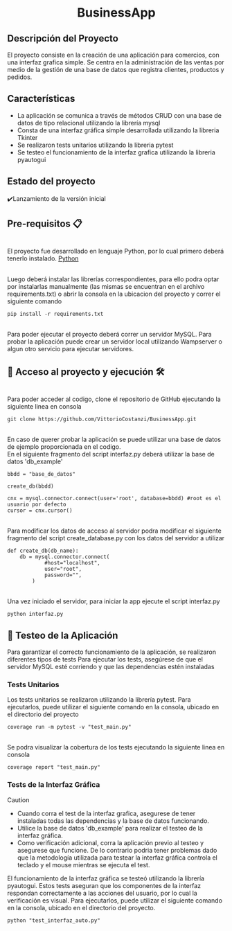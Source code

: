 <h1 align="center"> BusinessApp </h1>

## Descripción del Proyecto 
El proyecto consiste en la creación de una aplicación para comercios, con una interfaz grafica simple. Se centra en la administración de las ventas por medio de la gestión de una base de datos que registra clientes, productos y pedidos. 

## Características 
<ul>
    <li>La aplicación se comunica a través de métodos CRUD con una base de datos de tipo relacional utilizando la librería mysql</li>
    <li>Consta de una interfaz gráfica simple desarrollada utilizando la libreria Tkinter</li>
    <li>Se realizaron tests unitarios utilizando la libreria pytest</li>
    <li>Se testeo el funcionamiento de la interfaz grafica utilizando la libreria pyautogui</li>
</ul>

## Estado del proyecto 
:heavy_check_mark:Lanzamiento de la versión inicial

## Pre-requisitos 📋
<br>El proyecto fue desarrollado en lenguaje Python, por lo cual primero deberá tenerlo instalado. [Python](https://www.python.org/downloads/)<br>

<br>Luego deberá instalar las librerías correspondientes, para ello podra optar por instalarlas manualmente (las mismas se encuentran en el archivo requirements.txt) o abrir la consola en la ubicacion del proyecto y correr el siguiente comando
``` 
pip install -r requirements.txt
```
<br>Para poder ejecutar el proyecto deberá correr un servidor MySQL. Para probar la aplicación puede crear un servidor local utilizando Wampserver o algun otro servicio para ejecutar servidores.<br>

## 📁 Acceso al proyecto y ejecución 🛠️
<br>Para poder acceder al codigo, clone el repositorio de GitHub ejecutando la siguiente linea en consola<br>
``` 
git clone https://github.com/VittorioCostanzi/BusinessApp.git
```

<br>En caso de querer probar la aplicación se puede utilizar una base de datos de ejemplo proporcionada en el codigo. <br>
En el siguiente fragmento del script interfaz.py deberá utilizar la base de datos 'db_example'<br>
```
bbdd = "base_de_datos"

create_db(bbdd)

cnx = mysql.connector.connect(user='root', database=bbdd) #root es el usuario por defecto
cursor = cnx.cursor()
```

<br>Para modificar los datos de acceso al servidor podra modificar el siguiente fragmento del script create_database.py con los datos del servidor a utilizar<br>
```
def create_db(db_name):
    db = mysql.connector.connect(
            #host="localhost",
            user="root",
            password="",
        )
```

<br>Una vez iniciado el servidor, para iniciar la app ejecute el script interfaz.py 

```
python interfaz.py
```

## 🧪 Testeo de la Aplicación
Para garantizar el correcto funcionamiento de la aplicación, se realizaron diferentes tipos de tests
Para ejecutar los tests, asegúrese de que el servidor MySQL esté corriendo y que las dependencias estén instaladas<br>
### Tests Unitarios
Los tests unitarios se realizaron utilizando la librería pytest. Para ejecutarlos, puede utilizar el siguiente comando en la consola, ubicado en el directorio del proyecto
```
coverage run -m pytest -v "test_main.py"
```
<br>Se podra visualizar la cobertura de los tests ejecutando la siguiente linea en consola 
```
coverage report "test_main.py"
```
### Tests de la Interfaz Gráfica
> [!CAUTION]
> - Cuando corra el test de la interfaz grafica, asegurese de tener instaladas todas las dependencias y la base de datos funcionando.<br>
> - Utilice la base de datos 'db_example' para realizar el testeo de la interfaz gráfica.<br>
> - Como verificación adicional, corra la aplicación previo al testeo y asegurese que funcione. De lo contrario podria tener problemas dado que la metodología utilizada para testear la interfaz gráfica controla el teclado y el mouse mientras se ejecuta el test.

El funcionamiento de la interfaz gráfica se testeó utilizando la librería pyautogui. Estos tests aseguran que los componentes de la interfaz respondan correctamente a las acciones del usuario, por lo cual la verificación es visual. Para ejecutarlos, puede utilizar el siguiente comando en la consola, ubicado en el directorio del proyecto. 
```
python "test_interfaz_auto.py"
```


